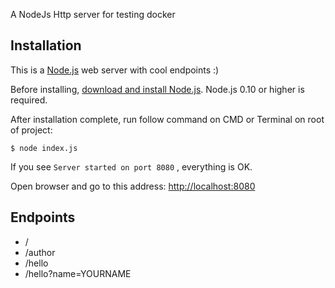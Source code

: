 A NodeJs Http server for testing docker

## Installation

This is a [Node.js](https://nodejs.org/en/) web server with cool endpoints :)

Before installing, [download and install Node.js](https://nodejs.org/en/download/).
Node.js 0.10 or higher is required.

After installation complete, run follow command on CMD or Terminal on root of project:
```console
$ node index.js
```

If you see  ``` Server started on port 8080 ``` , everything is OK.

Open browser and go to this address: [http://localhost:8080](http://localhost:8080)

## Endpoints

  * /
  * /author
  * /hello
  * /hello?name=YOURNAME
